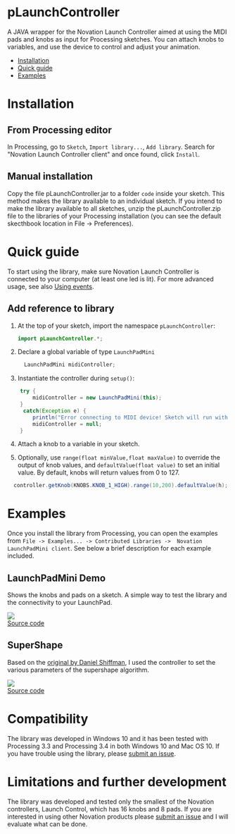# pLaunchController
A JAVA wrapper for the Novation Launch Controller aimed at using the MIDI pads and knobs as input for Processing sketches.
You can attach knobs to variables, and use the device to control and adjust your animation.

* [Installation](#installation)
* [Quick guide](#quick-guide)
* [Examples](#examples)


# Installation
## From Processing editor
In Processing, go to `Sketch`, `Import library...`, `Add library`. Search for "Novation Launch Controller client" and once found, click `Install`.
## Manual installation
Copy the file pLaunchController.jar to a folder `code` inside your sketch. This method makes the library available to an individual sketch.
If you intend to make the library available to all sketches, unzip the pLaunchController.zip file to the libraries of your Processing installation (you can see the default skecthbook location in File -> Preferences).

# Quick guide
To start using the library, make sure Novation Launch Controller is connected to your computer (at least one led is lit).
For more advanced usage, see also [Using events](using-events.md).
## Add reference to library
  1. At the top of your sketch, import the namespace `pLaunchController`:
      ```JAVA
      import pLaunchController.*;
      ```
   
   2. Declare a global variable of type `LaunchPadMini`
        ```JAVA
          LaunchPadMini midiController;
        ```
   3. Instantiate the controller during `setup()`:
   
  ```JAVA
      try {
          midiController = new LaunchPadMini(this);
      }
       catch(Exception e) {
          println("Error connecting to MIDI device! Sketch will run with UI controllers. values.");
          midiController = null;
      }
  ```
  
  4. Attach a knob to a variable in your sketch.
  
  
  5. Optionally, use `range(float minValue,float maxValue)` to override the output of knob values, and `defaultValue(float value)` to set an initial value. By default, knobs will return values from 0 to 127.
    
  ```JAVA
    controller.getKnob(KNOBS.KNOB_1_HIGH).range(10,200).defaultValue(h);
  ``` 
  
# Examples
Once you install the library from Processing, you can open the examples
from `File -> Examples... -> Contributed Libraries ->  Novation LaunchPadMini client`.
See below a brief description for each example included.

## LaunchPadMini Demo
Shows the knobs and pads on a sketch. A simple way to test the library and the
connectivity to your LaunchPad.

![](LaunchControllerDemo.gif)  
[Source code](/examples/LaunchControllerDemo/LaunchControllerDemo.pde)

## SuperShape
Based on the [original by Daniel Shiffman](https://youtu.be/akM4wMZIBWg), I used
the controller to set the various parameters of the supershape algorithm.

![](pLaunchController.gif)  
[Source code](/examples/examples/SuperShape2D/SuperShape2D.pde)

# Compatibility
The library was developed in Windows 10 and it has been tested with Processing 3.3 
and Processing 3.4 in both Windows 10 and Mac OS 10. If you have trouble using the 
library, please [submit an issue](https://github.com/haschdl/pLaunchController/issues/new). 

# Limitations and further development
The library was developed and tested only the smallest of the Novation controllers, 
Launch Control, which has 16 knobs and 8 pads. If you are interested in using other Novation products please 
[submit an issue](https://github.com/haschdl/pLaunchController/issues/new) and I will
evaluate what can be done. 
                                                                              
